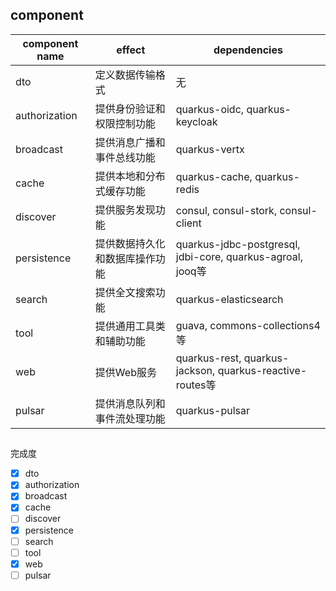 ## component

| component name | effect          | dependencies                                              |
|----------------|-----------------|-----------------------------------------------------------|
| dto            | 定义数据传输格式        | 无                                                         |
| authorization  | 提供身份验证和权限控制功能   | quarkus-oidc, quarkus-keycloak                            |
| broadcast      | 提供消息广播和事件总线功能   | quarkus-vertx                                             |
| cache          | 提供本地和分布式缓存功能    | quarkus-cache, quarkus-redis                              |
| discover       | 提供服务发现功能        | consul, consul-stork, consul-client                       |
| persistence    | 提供数据持久化和数据库操作功能 | quarkus-jdbc-postgresql, jdbi-core, quarkus-agroal, jooq等 |
| search         | 提供全文搜索功能        | quarkus-elasticsearch                                     |
| tool           | 提供通用工具类和辅助功能    | guava, commons-collections4等                              |
| web            | 提供Web服务         | quarkus-rest, quarkus-jackson, quarkus-reactive-routes等   |
| pulsar         | 提供消息队列和事件流处理功能  | quarkus-pulsar                                            |

##

完成度

- [x] dto
- [x] authorization
- [x] broadcast
- [x] cache
- [ ] discover
- [x] persistence
- [ ] search
- [ ] tool
- [x] web
- [ ] pulsar         